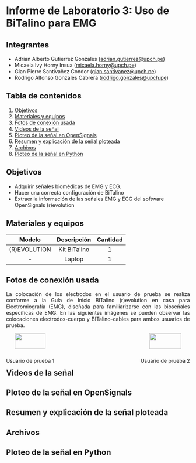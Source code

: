# Informe de Laboratorio 3: Uso de BiTalino para EMG

## Integrantes
- Adrian Alberto Gutierrez Gonzales (adrian.gutierrez@upch.pe)
- Micaela Ivy Horny Insua (micaela.horny@upch.pe)
- Gian Pierre Santivañez Condor (gian.santivanez@upch.pe)
- Rodrigo Alfonso Gonzales Cabrera (rodrigo.gonzales@upch.pe)

## Tabla de contenidos
1. [Objetivos](#id1)
2. [Materiales y equipos](#id2)
3. [Fotos de conexión usada](#id3)
4. [Videos de la señal](#id4)
5. [Ploteo de la señal en OpenSignals](#id5)
6. [Resumen y explicación de la señal ploteada](#id6)
7. [Archivos](#id7)
8. [Ploteo de la señal en Python](#id8)

## **Objetivos** <a name="id1"></a>
- Adquirir señales biomédicas de EMG y ECG.
- Hacer una correcta configuración de BiTalino
- Extraer la información de las señales EMG y ECG del software OpenSignals (r)evolution

## **Materiales y equipos** <a name="id2"></a>
<div align="center">

|  **Modelo**  | **Descripción** | **Cantidad** |
|:------------:|:---------------:|:------------:|
| (R)EVOLUTION |   Kit BITalino  |       1      |
|       -      |      Laptop     |       1      |

</div>

## **Fotos de conexión usada** <a name="id3"></a>
<p style="text-align: justify;">
La colocación de los electrodos en el usuario de prueba se realiza conforme a la Guía de Inicio BITalino (r)evolution en casa para Electromiografía (EMG), diseñada para familiarizarse con las bioseñales específicas de EMG. En las siguientes imágenes se pueden observar las colocaciones electrodos-cuerpo y BITalino-cables para ambos usuarios de prueba.
</p>

<div style="display: flex; justify-content: space-between;">
    <div style="text-align: center;">
        <img src="https://github.com/adri201022/ISB-Grupo-11/assets/164538327/9849a554-d809-40de-9e8d-308abb3c09d9" style="width: 80%;">
        <p>Usuario de prueba 1</p>
    </div>
    <div style="text-align: center;">
        <img src="https://github.com/adri201022/ISB-Grupo-11/assets/164538327/889464c0-1196-4a90-b079-ade899835728"  style="width: 80%;">
        <p>Usuario de prueba 2</p>
    </div>
</div>

## **Videos de la señal** <a name="id4"></a>

## **Ploteo de la señal en OpenSignals** <a name="id5"></a>

## **Resumen y explicación de la señal ploteada** <a name="id6"></a>

## **Archivos** <a name="id7"></a>

## **Ploteo de la señal en Python** <a name="id8"></a>
